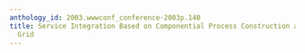 ```yaml
---
anthology_id: 2003.wwwconf_conference-2003p.140
title: Service Integration Based on Componential Process Construction and Service
  Grid
---
```

